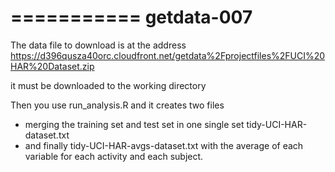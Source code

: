 ===========
getdata-007
===========

The data file to download is at the address https://d396qusza40orc.cloudfront.net/getdata%2Fprojectfiles%2FUCI%20HAR%20Dataset.zip

it must be downloaded to the working directory

Then you use run_analysis.R and it creates  two  files

- merging the training set and test set in one single set tidy-UCI-HAR-dataset.txt 
- and finally tidy-UCI-HAR-avgs-dataset.txt with the average of each variable for each activity and each subject.

